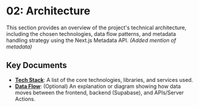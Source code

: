 # 02: Architecture

This section provides an overview of the project's technical architecture, including the chosen technologies, data flow patterns, and metadata handling strategy using the Next.js Metadata API. *(Added mention of metadata)*

## Key Documents

-   **[Tech Stack](./tech-stack.md)**: A list of the core technologies, libraries, and services used.
-   **[Data Flow](./data-flow.md)**: (Optional) An explanation or diagram showing how data moves between the frontend, backend (Supabase), and APIs/Server Actions.